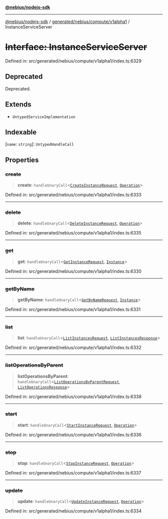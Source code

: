 [**@nebius/nodejs-sdk**](../../../../../README.md)

---

[@nebius/nodejs-sdk](../../../../../README.md) / [generated/nebius/compute/v1alpha1](../README.md) / InstanceServiceServer

# ~~Interface: InstanceServiceServer~~

Defined in: src/generated/nebius/compute/v1alpha1/index.ts:6329

## Deprecated

Deprecated.

## Extends

- `UntypedServiceImplementation`

## Indexable

\[`name`: `string`\]: `UntypedHandleCall`

## Properties

### ~~create~~

> **create**: `handleUnaryCall`\<[`CreateInstanceRequest`](CreateInstanceRequest.md), [`Operation`](../../../common/v1alpha1/interfaces/Operation.md)\>

Defined in: src/generated/nebius/compute/v1alpha1/index.ts:6333

---

### ~~delete~~

> **delete**: `handleUnaryCall`\<[`DeleteInstanceRequest`](DeleteInstanceRequest.md), [`Operation`](../../../common/v1alpha1/interfaces/Operation.md)\>

Defined in: src/generated/nebius/compute/v1alpha1/index.ts:6335

---

### ~~get~~

> **get**: `handleUnaryCall`\<[`GetInstanceRequest`](GetInstanceRequest.md), [`Instance`](Instance.md)\>

Defined in: src/generated/nebius/compute/v1alpha1/index.ts:6330

---

### ~~getByName~~

> **getByName**: `handleUnaryCall`\<[`GetByNameRequest`](../../../common/v1/interfaces/GetByNameRequest.md), [`Instance`](Instance.md)\>

Defined in: src/generated/nebius/compute/v1alpha1/index.ts:6331

---

### ~~list~~

> **list**: `handleUnaryCall`\<[`ListInstancesRequest`](ListInstancesRequest.md), [`ListInstancesResponse`](ListInstancesResponse.md)\>

Defined in: src/generated/nebius/compute/v1alpha1/index.ts:6332

---

### ~~listOperationsByParent~~

> **listOperationsByParent**: `handleUnaryCall`\<[`ListOperationsByParentRequest`](../../../common/v1alpha1/interfaces/ListOperationsByParentRequest.md), [`ListOperationsResponse`](../../../common/v1alpha1/interfaces/ListOperationsResponse.md)\>

Defined in: src/generated/nebius/compute/v1alpha1/index.ts:6338

---

### ~~start~~

> **start**: `handleUnaryCall`\<[`StartInstanceRequest`](StartInstanceRequest.md), [`Operation`](../../../common/v1alpha1/interfaces/Operation.md)\>

Defined in: src/generated/nebius/compute/v1alpha1/index.ts:6336

---

### ~~stop~~

> **stop**: `handleUnaryCall`\<[`StopInstanceRequest`](StopInstanceRequest.md), [`Operation`](../../../common/v1alpha1/interfaces/Operation.md)\>

Defined in: src/generated/nebius/compute/v1alpha1/index.ts:6337

---

### ~~update~~

> **update**: `handleUnaryCall`\<[`UpdateInstanceRequest`](UpdateInstanceRequest.md), [`Operation`](../../../common/v1alpha1/interfaces/Operation.md)\>

Defined in: src/generated/nebius/compute/v1alpha1/index.ts:6334
